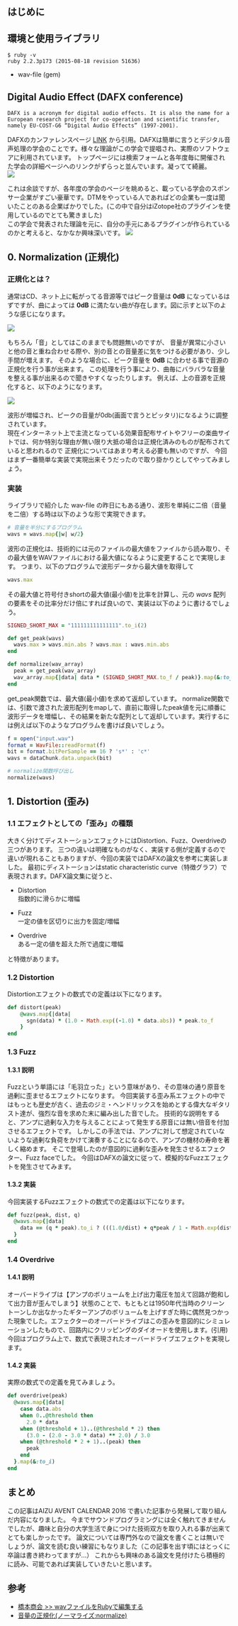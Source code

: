 ## はじめに

## 環境と使用ライブラリ
```
$ ruby -v
ruby 2.2.3p173 (2015-08-18 revision 51636)
```

* wav-file (gem)

## Digital Audio Effect (DAFX conference)
```
DAFX is a acronym for digital audio effects. It is also the name for a European research project for co-operation and scientific transfer, namely EU-COST-G6 “Digital Audio Effects” (1997-2001).
```

DAFXのカンファレンスページ [LINK](http://www.dafx.de/) から引用。DAFXは簡単に言うとデジタル音声処理の学会のことです。様々な理論がこの学会で提唱され、実際のソフトウェアに利用されています。
トップページには検索フォームと各年度毎に開催された学会の詳細ページへのリンクがずらっと並んでいます。凝ってて綺麗。  
![](./img/dafx_top.png)

これは余談ですが、各年度の学会のページを眺めると、載っている学会のスポンサー企業がすごい豪華です。DTMをやっている人であればどの企業も一度は聞いたことのある企業ばかりでした。(この中で自分はiZotope社のプラグインを使用しているのでとても驚きました)  
この学会で発表された理論を元に、自分の手元にあるプラグインが作られているのかと考えると、なかなか興味深いです。
![](./img/sponsors.png)

## 0. Normalization (正規化)
### 正規化とは？
通常はCD、ネット上に転がってる音源等ではピーク音量は **0dB** になっているはずですが、曲によっては **0dB** に満たない曲が存在します。図に示すと以下のような感じになります。

![](./img/not-normalized.png)

もちろん「音」としてはこのままでも問題無いのですが、
音量が異常に小さいと他の音と重ね合わせる際や、別の音との音量差に気をつける必要があり、少し手間が増えます。
そのような場合に、ピーク音量を **0dB** に合わせる事で音源の正規化を行う事が出来ます。
この処理を行う事により、曲毎にバラバラな音量を整える事が出来るので聞きやすくなったりします。
例えば、上の音源を正規化すると、以下のようになります。

![](./img/normalized.png)

波形が増幅され、ピークの音量が0db(画面で言うとピッタリ)になるように調整されています。  
現在インターネット上で主流となっている効果音配布サイトやフリーの楽曲サイトでは、何か特別な理由が無い限り大抵の場合は正規化済みのものが配布されていると思われるので
正規化についてはあまり考える必要も無いのですが、
今回はまず一番簡単な実装で実現出来そうだったので取り掛かりとしてやってみましょう。

### 実装
ライブラリで紹介した wav-file の昨日にもある通り、波形を単純に二倍（音量を二倍）する時は以下のような形で実現できます。

```.rb
# 音量を半分にするプログラム
wavs = wavs.map{|w| w/2}
```

波形の正規化は、技術的には元のファイルの最大値をファイルから読み取り、その最大値をWAVファイルにおける最大値になるように変更することで実現します。
つまり、以下のプログラムで波形データから最大値を取得して

```.rb
wavs.max
```

その最大値と符号付きshortの最大値(最小値)を比率を計算し、元の *wavs* 配列の要素をその比率分だけ倍にすれば良いので、実装は以下のように書けるでしょう。

```rb
SIGNED_SHORT_MAX = "111111111111111".to_i(2)

def get_peak(wavs)
  wavs.max > wavs.min.abs ? wavs.max : wavs.min.abs
end

def normalize(wav_array)
  peak = get_peak(wav_array)
  wav_array.map{|data| data * (SIGNED_SHORT_MAX.to_f / peak)}.map(&:to_i)
end
```

get_peak関数では、最大値(最小値)を求めて返却しています。
normalize関数では、引数で渡された波形配列をmapして、直前に取得したpeak値を元に順番に波形データを増幅し、その結果を新たな配列として返却しています。実行するには例えば以下のようなプログラムを書けば良いでしょう。

```rb
f = open("input.wav")
format = WavFile::readFormat(f)
bit = format.bitPerSample == 16 ? 's*' : 'c*'
wavs = dataChunk.data.unpack(bit)

# normalize関数呼び出し
normalize(wavs)
```


## 1. Distortion (歪み)
### 1.1 エフェクトとしての「歪み」の種類
大きく分けてディストーションエフェクトにはDistortion、Fuzz、Overdriveの三つがあります。
三つの違いは明確なものがなく、実装する側が定義するので違いが現れることもありますが、今回の実装ではDAFXの論文を参考に実装しました。
最初にディストーションはstatic characteristic curve（特徴グラフ）で表現されます。DAFX論文集に従うと、
* Distortion  
指数的に滑らかに増幅

* Fuzz  
一定の値を区切りに出力を固定/増幅

* Overdrive  
ある一定の値を超えた所で過度に増幅

と特徴があります。

### 1.2 Distortion
Distortionエフェクトの数式での定義は以下になります。

```rb
def distort(peak)
    @wavs.map{|data|
      sgn(data) * (1.0 - Math.exp((-1.0) * data.abs)) * peak.to_f
    }
end
```

### 1.3 Fuzz
#### 1.3.1 説明
Fuzzという単語には「毛羽立った」という意味があり、その意味の通り原音を過剰に歪ませるエフェクトになります。
今回実装する歪み系エフェクトの中ではもっとも歴史が古く、過去のジミ・ヘンドリックスを始めとする偉大なギタリスト達が、強烈な音を求めた末に編み出した音でした。
技術的な説明をすると、アンプに過剰な入力を与えることによって発生する原音には無い倍音を付加させるエフェクトです。
しかしこの手法では、アンプに対して想定されていないような過剰な負荷をかけて演奏することになるので、アンプの機材の寿命を著しく縮めます。
そこで登場したのが意図的に過剰な歪みを発生させるエフェクター、Fuzz faceでした。
今回はDAFXの論文に従って、模擬的なFuzzエフェクトを発生させてみます。

#### 1.3.2 実装
今回実装するFuzzエフェクトの数式での定義は以下になります。

```rb
def fuzz(peak, dist, q)
  @wavs.map{|data|
    data == (q * peak).to_i ? (((1.0/dist) + q*peak / 1 - Math.exp(dist * q*peak))).to_i : (((data - q*peak) / (1 - Math.exp((-1) * dist * (data - q*peak)))) + (q*peak / (1 - Math.exp(dist * q*peak)))).to_i
  }
end
```

### 1.4 Overdrive
#### 1.4.1 説明
オーバードライブは【アンプのボリュームを上げ出力電圧を加えて回路が飽和して出力音が歪んでしまう】状態のことで、もともとは1950年代当時のクリーントーンしか出なかったギターアンプのボリュームを上げすぎた時に偶然見つかった現象でした。エフェクターのオーバードライブはこの歪みを意図的にシミュレーションしたもので、回路内にクリッピングのダイオードを使用します。(引用)
今回はプログラム上で、数式で表現されたオーバードライブエフェクトを実現します。

#### 1.4.2 実装
実際の数式での定義を見てみましょう。

```rb
def overdrive(peak)
  @wavs.map{|data|
    case data.abs
    when 0..@threshold then
      2.0 * data
    when (@threshold + 1)..(@threshold * 2) then
      (3.0 - (2.0 - 3.0 * data) ** 2.0) / 3.0
    when (@threshold * 2 + 1)..(peak) then
      peak
    end
  }.map(&:to_i)
end
```

## まとめ
この記事はAIZU AVENT CALENDAR 2016 で書いた記事から発展して取り組んだ内容になりました。
今までサウンドプログラミングには全く触れてきませんでしたが、趣味と自分の大学生活で身につけた技術双方を取り入れる事が出来てとても楽しかったです。
論文については専門外なので論文を書くことは無いでしょうが、論文を読む良い練習にもなりました（この記事を出す頃にはとっくに卒論は書き終わってますが…）
これからも興味のある論文を見付けたら積極的に読み、可能であれば実装していきたいと思います。


## 参考
* [橋本商会 >> wavファイルをRubyで編集する](http://shokai.org/blog/archives/5408)  
* [音量の正規化(ノーマライズ:normalize)](http://www.web-sky.org/program/normalize.html)
